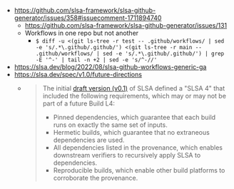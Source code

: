 - https://github.com/slsa-framework/slsa-github-generator/issues/358#issuecomment-1711894740
  - https://github.com/slsa-framework/slsa-github-generator/issues/131
  - Workflows in one repo but not another
    - `$ diff -u <(git ls-tree -r test -- .github/workflows/ | sed -e 's/.*\.github/.github/') <(git ls-tree -r main -- .github/workflows/ | sed -e 's/.*\.github/.github/') | grep -E '^-' | tail -n +2 | sed -e 's/^-//'`
- https://slsa.dev/blog/2022/08/slsa-github-workflows-generic-ga
- https://slsa.dev/spec/v1.0/future-directions
  - > The initial [draft version (v0.1)](https://slsa.dev/spec/v0.1/requirements) of SLSA defined a "SLSA 4" that included the following requirements, which may or may not be part of a future Build L4:
    >
    > - Pinned dependencies, which guarantee that each build runs on exactly the same set of inputs.
    > - Hermetic builds, which guarantee that no extraneous dependencies are used.
    > - All dependencies listed in the provenance, which enables downstream verifiers to recursively apply SLSA to dependencies.
    > - Reproducible builds, which enable other build platforms to corroborate the provenance.